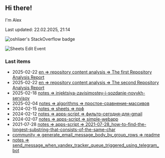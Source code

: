 ## Hi there!

I'm Alex

Last updated: 22.02.2025, 21:14

![oshliaer's StackOverflow badge](https://stackexchange.com/users/flair/1484496.png)

![Sheets Edit Event](https://en1t1jt2c6ghd7u.m.pipedream.net)

### Last items

- 2025-02-22 [en => repository content analysis => The first Repository Analysis Report](docs/en/repository%20content%20analysis/The%20first%20Repository%20Analysis%20Report.md)
- 2025-02-22 [en => repository content analysis => The second Repository Analysis Report](docs/en/repository%20content%20analysis/The%20second%20Repository%20Analysis%20Report.md)
- 2025-02-18 [notes => injektsiya-zavisimostey-i-sozdanie-novykh-servisov](docs/notes/injektsiya-zavisimostey-i-sozdanie-novykh-servisov.md)
- 2025-02-04 [notes => algorithms => простое-сравнение-массивов](docs/notes/algorithms/простое-сравнение-массивов.md)
- 2024-02-15 [notes => sheets => прф](docs/notes/sheets/прф.md)
- 2024-02-12 [notes => apps-script => фильтр-сегодня-для-gmail](docs/notes/apps-script/фильтр-сегодня-для-gmail.md)
- 2024-02-07 [notes => apps-script => simple-webapp](docs/notes/apps-script/simple-webapp.md)
- 2021-07-28 [notes => apps-script => 2021-07-28_how-to-find-the-longest-substring-that-consists-of-the-same-char](docs/notes/apps-script/2021-07-28_how-to-find-the-longest-substring-that-consists-of-the-same-char.md)
- [community => generate_email_message_body_by_group_rows => readme](docs/community/generate_email_message_body_by_group_rows/readme.md)
- [notes => send_message_when_yandex_tracker_queue_triggered_using_telegram_bot](docs/notes/send_message_when_yandex_tracker_queue_triggered_using_telegram_bot.md)
